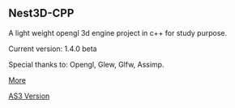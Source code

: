 Nest3D-CPP
-------------------------

A light weight opengl 3d engine project in c++ for study purpose.

Current version: 1.4.0 beta

Special thanks to: Opengl, Glew, Glfw, Assimp.

[More](http://sindney.com/project/nest3d-cpp)

[AS3 Version](http://sindney.com/project/nest3d)